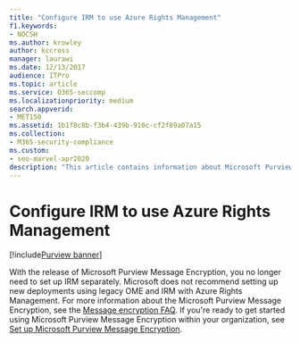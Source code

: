 ```yaml
---
title: "Configure IRM to use Azure Rights Management"
f1.keywords:
- NOCSH
ms.author: krowley
author: kccross
manager: laurawi
ms.date: 12/13/2017
audience: ITPro
ms.topic: article
ms.service: O365-seccomp
ms.localizationpriority: medium
search.appverid:
- MET150
ms.assetid: 1b1f8c8b-f3b4-439b-910c-cf2f89a07a15
ms.collection:
- M365-security-compliance
ms.custom:
- seo-marvel-apr2020
description: "This article contains information about Microsoft Purview Message Encryption."
---
```


# Configure IRM to use Azure Rights Management

[!include[Purview banner](../includes/purview-rebrand-banner.md)]

With the release of Microsoft Purview Message Encryption, you no longer need to set up IRM separately. Microsoft does not recommend setting up new deployments using legacy OME and IRM with Azure Rights Management. For more information about the Microsoft Purview Message Encryption, see the [Message encryption FAQ](./ome-faq.yml). If you're ready to get started using Microsoft Purview Message Encryption within your organization, see [Set up Microsoft Purview Message Encryption](./set-up-new-message-encryption-capabilities.md).
